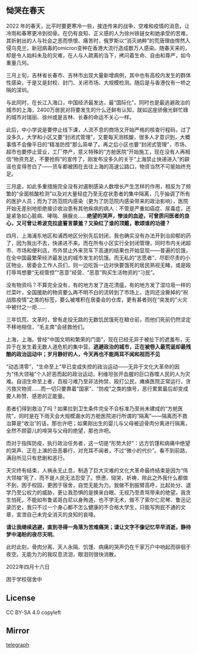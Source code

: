 ##  恸哭在春天

2022 年的春天，比平时要更寒冷一些，接连传来的战争，空难和疫情的消息，让冷雨和春寒更冷到彻骨。在仍有良知、正义感的人为徐州铁链女和她承受的苦难，其折射出的人与社会之恶而愤恨、痛苦时，俄罗斯以“消灭纳粹”的荒唐理由悍然入侵乌克兰，新冠病毒的omicron变种在香港大流行造成数万人感染。随春天来的，却是令人始料未及的灾难，在人与人疏离的当下，拷问着生命、自由和尊严，如今重量几何。

三月上旬，吉林省长春市、吉林市出现大量新增病例，其中也有高校内发生的群体性感染，于是又是封校、封门、关闭市场、大规模检测。随后是与香港仅有一桥之隔的深圳。

与此同时，在长江入海口，中国经济最发达，最“国际化”，同时也是最逃避政治的城市的上海，2400万居民对将要发生的什么还鲜有认知，就如这座骄傲光鲜忙碌的城市对瑞丽、徐州或是吉林、长春的命运不关心一样。

此后，中小学说是要停止线下课，人流不息的商场又开始严格的核查行程码，过了没多久，大学和小区又要“封闭式管理”，又要每天测核酸，很多人才意识到，大概事情不会像平日的“精准防控”那么简单了。再之后小区也要“封闭式管理”，市场、超市也要停止营业，工厂停产，意义特殊的“方舱医院”开始施工，现在没有人再相信“物资充足，不要抢购”的宣传了，刚发布没多久的关于“上海禁止快递进入”的辟谣也变得苍白了——货车都被困在去往上海的高速公路口，物资当然不可能始终充足。

三月底，如此多重措施完全没有对遏制感染人数增长产生怎样的作用，相反为了频繁的“全面核酸检测”以及对大量轻症乃至无症状患者的集中隔离，几乎抽调了所有的医护人员；而为了防范院内感染（更为了防范院内感染带来的政治影响），医院开始无差别地拒绝接诊收治患有其他疾病的病人：不管是严重如癌症、尿毒症，还是紧急如心脏病、哮喘、胰腺炎……**绝望的哭声，惨淡的血迹，可曾质问医者的良心，又可曾让希波克拉底誓言蒙羞？又染红了谁的顶戴，歌颂谁的功德？**

四月，上海浦东地区和浦西地区分别先后封闭，我也确实没有办法开到治抑郁的药了，因为我出不去，快递进不来。而在所有小区实行全封闭管理，同时市内关闭超市、市场和便利店，市外禁止外来货车下高速的结果也开始显现——普遍的饥饿，在全中国最繁荣经济最发达的城市发生的饥饿。而无私的“志愿者”、尽职尽责的小区物业、居委会工作人员们，则一边吃饭一边对快要饿死的居民熟视无睹，或是殴打辱骂想要“无视管控”“恶意”经营、“恶意”购买生活物资的“刁民”。

没有物资吗？不算完全没有，有的地方发了连花清瘟，有的地方发了湿垃圾一样的烂菜叶，全国援助的物资要么再不明不白的流转到了市场上，连同还没撕掉的“祝战胜疫情”之类的标签，要么被堆积在居委会的仓库，更有甚者则在“突发的”火灾中被付之一炬……

三年饥荒、文革时，曾有走投无路的无数饥民饿死在粮仓前，而他们死前仍然坚定不移地相信，“毛主席”会拯救他们。

上海，上海。曾经“中国文明和繁荣的门面”，现在已经无异于被扯下的遮羞布，无异于在发生着无数人道危机的集中营。**逃避政治的城市，正在被卷入最荒诞却最残酷的政治运动中；岁月静好的人，今天再也不能两耳不闻和视而不见** 

“动态清零”，“生命至上”早已变成失控的政治运动——无异于文化大革命的因为“伟大领袖”个人好恶而起的政治运动，利维坦张开血腥的巨口吞噬人民的人为灾难。自诩生命至上者，百般刁难乃至非法拘禁、殴打公民，瘫痪医院正常运行，贪污救灾物资……而一切只要靠着“国家”、“防疫”之类的旗号，恶行累累最后却变成要人称赞、感恩的正能量。

患者们得到救治了吗？如果拉到卫生条件完全不合标准乃至尚未建成的“方舱医院”，同时是在下雨天会大规模漏水的方舱医院进行所谓的“隔离”——隔离而不救治算是“收治”的话，那也许吧；如果刚出生的婴儿与父母被迫骨肉分离进行隔离，全然不顾婴儿的啼哭与父母的绝望，那也许吧。

而对于指挥防疫，执行政治任务者，这一切是“形势大好”：远方饥馑和病痛中绝望的哭声、正在上演的丑恶暴行，对充耳不闻者，不过“微小的代价”。看不到前路，满目所见只有悲剧和恶行。

天灾终有结束，人祸永无止息，制造了巨大灾难的文化大革命最终结束是因为“伟大领袖”死了，而不是人民无法忍受了。愤懑，恸哭，祈祷，除此之外我什么都做不到，困于校园，更困于宿舍，自觉无能为力。我做不到振臂高呼，比起处分、退学乃至公权力的威胁，更让我恐惧的是换来白眼、无视乃至责骂带来的绝望。我贪生怕死，不能如布鲁诺哥白尼以身殉道，也不学无术，做不了索尔仁尼琴、鲁迅记录历史，我只不过一个身心都不怎么健康的不合格大学生，只能写狗屁不通的文章，宣泄自己未完全消灭的良知的哀嚎。

**请让我继续逃避，直到寻得一角落为苦难痛哭；请让文字不像记忆早早消逝，静待梦中渴盼的夜尽天明**。

此时此刻，骨肉分离、天人永隔、饥馑、病痛的哭声仍在千家万户中响起而徘徊于夜空。无能为力的我叹息流泪，眼泪则很快消散。

2022年四月十六日

困于学校宿舍中

## License
CC BY-SA 4.0
copyleft

## Mirror
[telegraph](https://telegra.ph/恸哭在春天-04-16)
